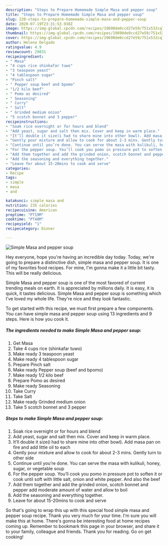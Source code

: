 ```yaml
---
description: "Steps to Prepare Homemade Simple Masa and pepper soup"
title: "Steps to Prepare Homemade Simple Masa and pepper soup"
slug: 220-steps-to-prepare-homemade-simple-masa-and-pepper-soup
date: 2020-07-19T23:31:53.938Z
image: https://img-global.cpcdn.com/recipes/19690de0ccd27e59/751x532cq70/simple-masa-and-pepper-soup-recipe-main-photo.jpg
thumbnail: https://img-global.cpcdn.com/recipes/19690de0ccd27e59/751x532cq70/simple-masa-and-pepper-soup-recipe-main-photo.jpg
cover: https://img-global.cpcdn.com/recipes/19690de0ccd27e59/751x532cq70/simple-masa-and-pepper-soup-recipe-main-photo.jpg
author: Helena Delgado
ratingvalue: 4.9
reviewcount: 29831
recipeingredient:
- " Masa"
- "4 cups rice shinkafar tuwo"
- "3 teaspoon yeast"
- "4 tablespoon sugar"
- "Pinch salt"
- " Pepper soup beef and bpomo"
- "1/2 kilo beef"
- " Pomo as desired"
- " Seasoning"
- " Curry"
- " Salt"
- " Grinded medium onion"
- "5 scotch bonnet and 3 pepper"
recipeinstructions:
- "Soak rice overnight or for hours and blend"
- "Add yeast, sugar and salt then mix. Cover and keep in warm place."
- "It’ll double it size(i had to share mine into other bowl). Add masa pan on fire and add little oil to each"
- "Gently pour mixture and allow to cook for about 2-3 mins. Gently turn to other side"
- "Continue until you’re done. You can serve the masa with kulikuli, honey, sugar, or vegetable soup"
- "For the pepper soup. You’ll cook you pomo in pressure pot to soften it or cook until soft with little salt, onion and white pepper. And also the beef"
- "Add them together and add the grinded onion, scotch bonnet and pepper add moderate amount of water and allow to boil"
- "Add the seasoning and everything together."
- "Leave for about 15-20mins to cook and serve"
categories:
- Recipe
tags:
- simple
- masa
- and

katakunci: simple masa and 
nutrition: 235 calories
recipecuisine: American
preptime: "PT19M"
cooktime: "PT48M"
recipeyield: "1"
recipecategory: Dinner

---
```



![Simple Masa and pepper soup](https://img-global.cpcdn.com/recipes/19690de0ccd27e59/751x532cq70/simple-masa-and-pepper-soup-recipe-main-photo.jpg)

Hey everyone, hope you're having an incredible day today. Today, we're going to prepare a distinctive dish, simple masa and pepper soup. It is one of my favorites food recipes. For mine, I'm gonna make it a little bit tasty. This will be really delicious.



Simple Masa and pepper soup is one of the most favored of current trending meals on earth. It is appreciated by millions daily. It is easy, it is quick, it tastes delicious. Simple Masa and pepper soup is something which I've loved my whole life. They're nice and they look fantastic.


To get started with this recipe, we must first prepare a few components. You can have simple masa and pepper soup using 13 ingredients and 9 steps. Here is how you cook it.

<!--inarticleads1-->

##### The ingredients needed to make Simple Masa and pepper soup:

1. Get  Masa
1. Take 4 cups rice (shinkafar tuwo)
1. Make ready 3 teaspoon yeast
1. Make ready 4 tablespoon sugar
1. Prepare Pinch salt
1. Make ready  Pepper soup (beef and bpomo)
1. Make ready 1/2 kilo beef
1. Prepare  Pomo as desired
1. Make ready  Seasoning
1. Take  Curry
1. Take  Salt
1. Make ready  Grinded medium onion
1. Take 5 scotch bonnet and 3 pepper




<!--inarticleads2-->

##### Steps to make Simple Masa and pepper soup:

1. Soak rice overnight or for hours and blend
1. Add yeast, sugar and salt then mix. Cover and keep in warm place.
1. It’ll double it size(i had to share mine into other bowl). Add masa pan on fire and add little oil to each
1. Gently pour mixture and allow to cook for about 2-3 mins. Gently turn to other side
1. Continue until you’re done. You can serve the masa with kulikuli, honey, sugar, or vegetable soup
1. For the pepper soup. You’ll cook you pomo in pressure pot to soften it or cook until soft with little salt, onion and white pepper. And also the beef
1. Add them together and add the grinded onion, scotch bonnet and pepper add moderate amount of water and allow to boil
1. Add the seasoning and everything together.
1. Leave for about 15-20mins to cook and serve




So that's going to wrap this up with this special food simple masa and pepper soup recipe. Thank you very much for your time. I'm sure you will make this at home. There's gonna be interesting food at home recipes coming up. Remember to bookmark this page in your browser, and share it to your family, colleague and friends. Thank you for reading. Go on get cooking!
